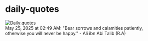 # daily-quotes
[![Daily quotes](https://github.com/ceepu8/daily-quotes/actions/workflows/daily-quote.yml/badge.svg)](https://github.com/ceepu8/daily-quotes/actions/workflows/daily-quote.yml)<br/>
May 25, 2025 at 02:49 AM: "Bear sorrows and calamities patiently, otherwise you will never be happy." - Ali ibn Abi Talib (R.A)

